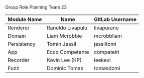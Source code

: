 Group Role Planning Team 23

| Module Name | Name             | GitLab Username |
|-------------|------------------|-----------------|
| Renderer    | Raneldo Livapulu | livapurane      |
| Domain      | Liam Mcrobbie    | mcrobbliam      |
| Persistency | Tomin Jessil     | jessiltomi      |
| App         | Ecco Competente  | competelri      |
| Recorder    | Kevin Lee (KP)   | leekevi         |
| Fuzz        | Dominic Tomas    | tomasdomi       |

